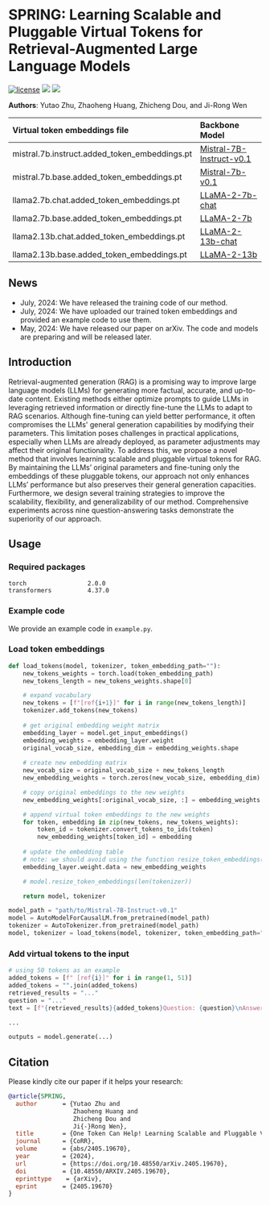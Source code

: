 # SPRING: Learning Scalable and Pluggable Virtual Tokens for Retrieval-Augmented Large Language Models

<p>
<a href="https://github.com/DaoD/SPRING/blob/main/LICENSE"><img src="https://img.shields.io/badge/License-MIT-blue" alt="license"></a>
<a href="https://arxiv.org/abs/2405.19670"><img src="https://img.shields.io/badge/Paper-Arxiv-red"></a>
<a href="https://huggingface.co/yutaozhu94/SPRING"><img src="https://img.shields.io/badge/Embeddings-%F0%9F%A4%97%20Hugging%20Face-8A2BE2"></a>
</p>

**Authors**: Yutao Zhu, Zhaoheng Huang, Zhicheng Dou, and Ji-Rong Wen

| Virtual token embeddings file                                                    | Backbone Model                                                          |
|:---------------------------------------------------------------------------------|:------------------------------------------------------------------------|
| mistral.7b.instruct.added_token_embeddings.pt       | [Mistral-7B-Instruct-v0.1](https://huggingface.co/mistralai/Mistral-7B-Instruct-v0.1)                |
| mistral.7b.base.added_token_embeddings.pt           | [Mistral-7b-v0.1](https://huggingface.co/mistralai/Mistral-7B-v0.1)                                  |
| llama2.7b.chat.added_token_embeddings.pt            | [LLaMA-2-7b-chat](https://huggingface.co/meta-llama/Llama-2-7b-chat-hf)                              |
| llama2.7b.base.added_token_embeddings.pt            | [LLaMA-2-7b](https://huggingface.co/meta-llama/Llama-2-7b-hf)                                        |
| llama2.13b.chat.added_token_embeddings.pt           | [LLaMA-2-13b-chat](https://huggingface.co/meta-llama/Llama-2-13b-chat-hf)                             |
| llama2.13b.base.added_token_embeddings.pt           | [LLaMA-2-13b](https://huggingface.co/meta-llama/Llama-2-13b-hf)                                  |

## News
- July, 2024: We have released the training code of our method.
- July, 2024: We have uploaded our trained token embeddings and provided an example code to use them.
- May, 2024: We have released our paper on arXiv. The code and models are preparing and will be released later.

## Introduction

Retrieval-augmented generation (RAG) is a promising way to improve large language models (LLMs) for generating more factual, accurate, and up-to-date content. Existing methods either optimize prompts to guide LLMs in leveraging retrieved information or directly fine-tune the LLMs to adapt to RAG scenarios. Although fine-tuning can yield better performance, it often compromises the LLMs' general generation capabilities by modifying their parameters. This limitation poses challenges in practical applications, especially when LLMs are already deployed, as parameter adjustments may affect their original functionality. To address this, we propose a novel method that involves learning scalable and pluggable virtual tokens for RAG. By maintaining the LLMs’ original parameters and fine-tuning only the embeddings of these pluggable tokens, our approach not only enhances LLMs’ performance but also preserves their general generation capacities. Furthermore, we design several training strategies to improve the scalability, flexibility, and generalizability of our method. Comprehensive experiments across nine question-answering tasks demonstrate the superiority of our approach.

## Usage

### Required packages
```
torch                 2.0.0
transformers          4.37.0
```

### Example code
We provide an example code in `example.py`.

### Load token embeddings
```python
def load_tokens(model, tokenizer, token_embedding_path=""):
    new_tokens_weights = torch.load(token_embedding_path)
    new_tokens_length = new_tokens_weights.shape[0]

    # expand vocabulary
    new_tokens = [f"[ref{i+1}]" for i in range(new_tokens_length)]
    tokenizer.add_tokens(new_tokens)
    
    # get original embedding weight matrix
    embedding_layer = model.get_input_embeddings()
    embedding_weights = embedding_layer.weight
    original_vocab_size, embedding_dim = embedding_weights.shape
    
    # create new embedding matrix
    new_vocab_size = original_vocab_size + new_tokens_length
    new_embedding_weights = torch.zeros(new_vocab_size, embedding_dim)

    # copy original embeddings to the new weights
    new_embedding_weights[:original_vocab_size, :] = embedding_weights

    # append virtual token embeddings to the new weights
    for token, embedding in zip(new_tokens, new_tokens_weights):
        token_id = tokenizer.convert_tokens_to_ids(token)
        new_embedding_weights[token_id] = embedding
    
    # update the embedding table
    # note: we should avoid using the function resize_token_embeddings() because this function will also change the lm_head of the model
    embedding_layer.weight.data = new_embedding_weights

    # model.resize_token_embeddings(len(tokenizer))

    return model, tokenizer

model_path = "path/to/Mistral-7B-Instruct-v0.1"
model = AutoModelForCausalLM.from_pretrained(model_path)
tokenizer = AutoTokenizer.from_pretrained(model_path)
model, tokenizer = load_tokens(model, tokenizer, token_embedding_path="/path/to/mistral.7b.instruct.added_token_embeddings.pt")
```

### Add virtual tokens to the input
```python
# using 50 tokens as an example
added_tokens = [f" [ref{i}]" for i in range(1, 51)]
added_tokens = "".join(added_tokens)
retrieved_results = "..."
question = "..."
text = [f"{retrieved_results}{added_tokens}Question: {question}\nAnswer:"]

...

outputs = model.generate(...)

```


## Citation
Please kindly cite our paper if it helps your research:
```BibTex
@article{SPRING,
  author       = {Yutao Zhu and
                  Zhaoheng Huang and
                  Zhicheng Dou and
                  Ji{-}Rong Wen},
  title        = {One Token Can Help! Learning Scalable and Pluggable Virtual Tokens for Retrieval-Augmented Large Language Models},
  journal      = {CoRR},
  volume       = {abs/2405.19670},
  year         = {2024},
  url          = {https://doi.org/10.48550/arXiv.2405.19670},
  doi          = {10.48550/ARXIV.2405.19670},
  eprinttype    = {arXiv},
  eprint       = {2405.19670}
}
```
